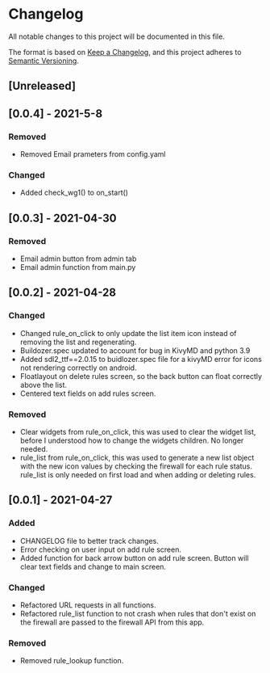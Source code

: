 # Changelog
All notable changes to this project will be documented in this file.

The format is based on [Keep a Changelog](https://keepachangelog.com/en/1.0.0/),
and this project adheres to [Semantic Versioning](https://semver.org/spec/v2.0.0.html).

## [Unreleased]

## [0.0.4] - 2021-5-8
### Removed
- Removed Email prameters from config.yaml

### Changed
- Added check_wg1() to on_start()

## [0.0.3] - 2021-04-30
### Removed
- Email admin button from admin tab
- Email admin function from main.py

## [0.0.2] - 2021-04-28
### Changed
- Changed rule_on_click to only update the list item icon instead of removing the list and regenerating.
- Buildozer.spec updated to account for bug in KivyMD and python 3.9
- Added sdl2_ttf==2.0.15 to buidlozer.spec file for a kivyMD error for icons not rendering correctly on android.
- Floatlayout on delete rules screen, so the back button can float correctly above the list.
- Centered text fields on add rules screen.

### Removed
- Clear widgets from rule_on_click, this was used to clear the widget list, before I understood how to change the widgets children. No longer needed.
- rule_list from rule_on_click, this was used to generate a new list object with the new icon values by checking the firewall for each rule status. rule_list is only needed on first load and when adding or deleting rules.
 
## [0.0.1] - 2021-04-27
### Added
- CHANGELOG file to better track changes.
- Error checking on user input on add rule screen.
- Added function for back arrow button on add rule screen. Button will clear text fields and change to main screen.

### Changed
- Refactored URL requests in all functions.
- Refactored rule_list function to not crash when rules that don't exist on the firewall are passed to the firewall API from this app.

### Removed
- Removed rule_lookup function.

